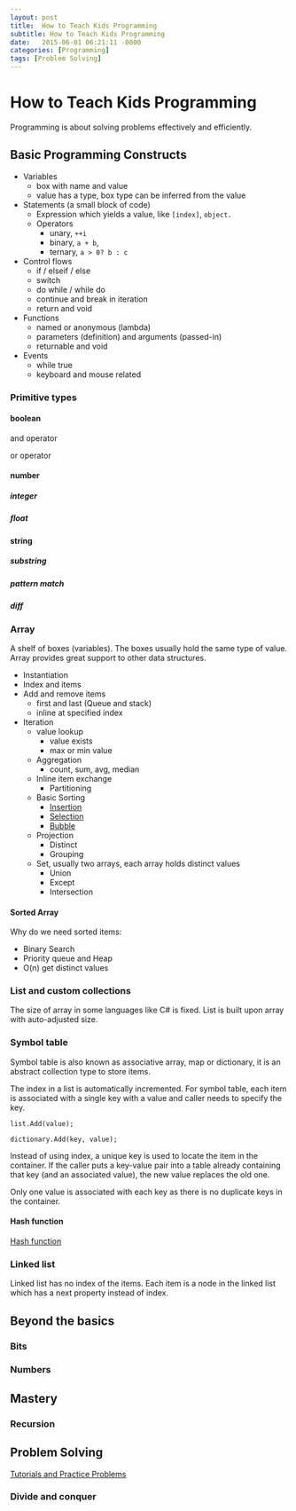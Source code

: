 ```yaml
---
layout: post
title:  How to Teach Kids Programming
subtitle: How to Teach Kids Programming
date:   2015-06-01 06:21:11 -0800
categories: [Programming]
tags: [Problem Solving]
---
```

# How to Teach Kids Programming

Programming is about solving problems effectively and efficiently.

## Basic Programming Constructs

* Variables
  * box with name and value
  * value has a type, box type can be inferred from the value
* Statements (a small block of code)
  * Expression which yields a value, like `[index]`, `object.`
  * Operators
    * unary, `++i`
    * binary, `a + b`,
    * ternary, `a > 0? b : c`
* Control flows
  * if / elseif / else
  * switch
  * do while / while do
  * continue and break in iteration
  * return and void
* Functions
  * named or anonymous (lambda)
  * parameters (definition) and arguments (passed-in)
  * returnable and void
* Events
  * while true
  * keyboard and mouse related

### Primitive types

#### boolean

and operator

or operator

#### number

##### integer

##### float

#### string

##### substring

##### pattern match

##### diff

### Array

A shelf of boxes (variables). The boxes usually hold the same type of value. Array provides great support to other data structures.

* Instantiation
* Index and items
* Add and remove items
  * first and last (Queue and stack)
  * inline at specified index
* Iteration
  * value lookup
    * value exists
    * max or min value
  * Aggregation
    * count, sum, avg, median
  * Inline item exchange
    * Partitioning
  * Basic Sorting
    * [Insertion](https://en.wikipedia.org/wiki/Insertion_sort)
    * [Selection](https://en.wikipedia.org/wiki/Selection_sort)
    * [Bubble](https://en.wikipedia.org/wiki/Bubble_sort)
  * Projection
    * Distinct
    * Grouping
  * Set, usually two arrays, each array holds distinct values
    * Union
    * Except
    * Intersection  

#### Sorted Array

Why do we need sorted items:

* Binary Search
* Priority queue and Heap
* O(n) get distinct values

### List and custom collections

The size of array in some languages like C# is fixed. List is built upon array with auto-adjusted size.

### Symbol table

Symbol table is also known as associative array, map or dictionary, it is an abstract collection type to store items.

The index in a list is automatically incremented. For symbol table, each item is associated with a single key with a value and caller needs to specify the key.

```CSharp
list.Add(value);

dictionary.Add(key, value);
```

Instead of using index, a unique key is used to locate the item in the container. If the caller puts a key-value pair into a table already containing that key (and an associated value), the new value replaces the old one.

Only one value is associated with each key as there is no duplicate keys in the container.

#### Hash function

[Hash function](https://en.wikipedia.org/wiki/Hash_function)

### Linked list

Linked list has no index of the items. Each item is a node in the linked list which has a next property instead of index.

## Beyond the basics

### Bits

### Numbers

## Mastery

### Recursion

## Problem Solving

[Tutorials and Practice Problems](https://www.hackerearth.com/practice/)

### Divide and conquer
